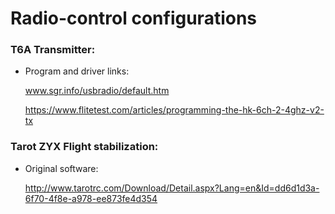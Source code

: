 # Radio-control configurations

### T6A Transmitter:

- Program and driver links:  

	www.sgr.info/usbradio/default.htm

	https://www.flitetest.com/articles/programming-the-hk-6ch-2-4ghz-v2-tx


### Tarot ZYX Flight stabilization:

- Original software:   
	
	http://www.tarotrc.com/Download/Detail.aspx?Lang=en&Id=dd6d1d3a-6f70-4f8e-a978-ee873fe4d354

	
